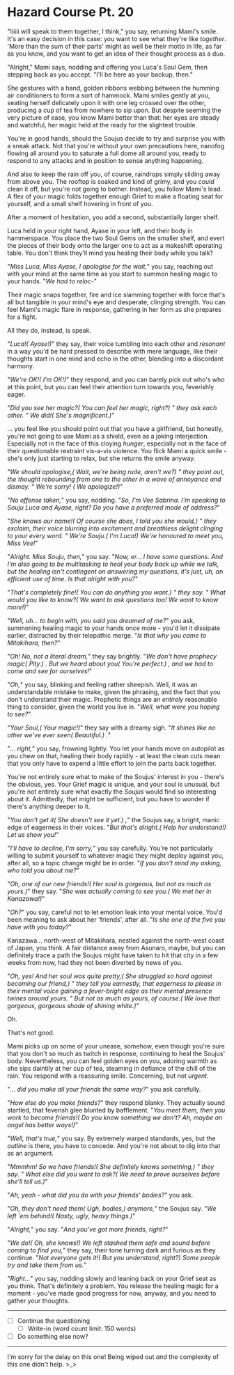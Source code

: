 # Hazard Course Pt. 20

"Iiiiii will speak to them together, I think," you say, returning Mami's smile. It's an easy decision in this case: you want to see what they're like *together*. 'More than the sum of their parts' might as well be their motto in life, as far as you know, and you want to get an idea of their thought process as a duo.

"Alright," Mami says, nodding and offering you Luca's Soul Gem, then stepping back as you accept. "I'll be here as your backup, then."

She gestures with a hand, golden ribbons webbing between the humming air conditioners to form a sort of hammock. Mami smiles gently at you, seating herself delicately upon it with one leg crossed over the other, producing a cup of tea from nowhere to sip upon. But despite seeming the very picture of ease, you know Mami better than that: her eyes are steady and watchful, her magic held at the ready for the slightest trouble.

You're in good hands, should the Soujus decide to try and surprise you with a sneak attack. Not that you're without your own precautions here, nanofog flowing all around you to saturate a full dome all around you, ready to respond to any attacks and in position to sense anything happening.

And also to keep the rain off you, of course, raindrops simply sliding away from above you. The rooftop is soaked and kind of grimy, and you *could* clean it off, but you're not going to bother. Instead, you follow Mami's lead. A flex of your magic folds together enough Grief to make a floating seat for yourself, and a small shelf hovering in front of you.

After a moment of hesitation, you add a second, substantially larger shelf.

Luca held in your right hand, Ayase in your left, and their body in hammerspace. You place the two Soul Gems on the smaller shelf, and evert the pieces of their body onto the larger one to act as a makeshift operating table. You don't think they'll mind you healing their body while you talk?

"*Miss Luca, Miss Ayase, I apologise for the wait,*" you say, reaching out with your mind at the same time as you start to summon healing magic to your hands. "*We had to reloc-*"

Their magic snaps together, fire and ice slamming together with force that's all but tangible in your mind's eye and desperate, clinging strength. You can feel Mami's magic flare in response, gathering in her form as she prepares for a fight.

All they do, instead, is speak.

"*Luca!( Ayase!)*" they say, their voice tumbling into each other and *resonant* in a way you'd be hard pressed to describe with mere language, like their thoughts start in one mind and echo in the other, blending into a discordant harmony.

"*We're OK!( I'm OK!)*" they respond, and you can barely pick out who's who at this point, but you can feel their attention turn towards you, feverishly eager.

"*Did you see her magic?( You can feel her magic, right?) *" they ask each other. "* We did!( She's magnificent.)*"

... you feel like you should point out that you have a girlfriend, but honestly, you're not going to use Mami as a shield, even as a joking interjection. Especially not in the face of this cloying *hunger*, especially not in the face of their questionable restraint vis-a-vis violence. You flick Mami a quick smile - she's only just starting to relax, but she returns the smile anyway.

"*We should apologise,( Wait, we're being rude, aren't we?) *" they point out, the thought rebounding from one to the other in a wave of annoyance and dismay. "* We're sorry! ( We apologize!)*"

"*No offense taken,*" you say, nodding. "*So, I'm Vee Sabrina. I'm speaking to Souju Luca and Ayase, right? Do you have a preferred mode of address?*"

"*She knows our name!( Of course she does, I told you she would,) *" they exclaim, their voice blurring into excitement and breathless delight clinging to your every word. "* We're Souju.( I'm Luca!) We're honoured to meet you, Miss Vee!*"

"*Alright. Miss Souju, then,*" you say. "*Now, er... I have some questions. And I'm also going to be multitasking to heal your body back up while we talk, but the healing isn't contingent on answering my questions, it's just, uh, an efficient use of time. Is that alright with you?*"

"*That's completely fine!( You can do anything you want.) *" they say. "* What would you like to know?( We want to ask questions too! We want to know more!)*"

"*Well, uh... to begin with, you said you dreamed of me?*" you ask, summoning healing magic to your hands once more - you'd let it dissipate earlier, distracted by their telepathic merge. "*Is that why you came to Mitakihara, then?*"

"*Oh! No, not a literal dream,*" they say brightly. "*We don't have prophecy magic( Pity.) . But we heard about you( You're perfect.) , and we had to come and see for ourselves!*"

"*Oh,*" you say, blinking and feeling rather sheepish. Well, it was an understandable mistake to make, given the phrasing, and the fact that you don't understand their magic. Prophetic things are an *entirely* reasonable thing to consider, given the world you live in. "*Well, what were you hoping to see?*"

"*Your Soul,( Your magic!)*" they say with a dreamy sigh. "*It shines like no other we've ever seen( Beautiful.) .*"

"*... right,*" you say, frowning lightly. You let your hands move on autopilot as you chew on that, healing their body rapidly - at least the clean cuts mean that you only have to expend a little effort to join the parts back together.

You're not entirely sure what to make of the Soujus' interest in you - there's the obvious, yes. Your Grief magic is unique, and your soul is unusual, but you're not entirely sure what exactly the *Soujus* would find so interesting about it. Admittedly, that might be sufficient, but you have to wonder if there's anything deeper to it.

"*You don't get it( She doesn't see it yet.) ,*" the Soujus say, a bright, manic edge of eagerness in their voices. "*But that's alright.( Help her understand!) Let us show you!*"

"*I'll have to decline, I'm sorry,*" you say carefully. You're not particularly willing to submit yourself to whatever magic they might deploy against you, after all, so a topic change might be in order. "*If you don't mind my asking, who told you about me?*"

"*Oh, one of our new friends!( Her soul is gorgeous, but not as much as yours.)*" they say. "*She was actually coming to see you.( We met her in Kanazawa!)*"

"*Oh?*" you say, careful not to let emotion leak into your mental voice. You'd been meaning to ask about her 'friends', after all. "*Is she one of the five you have with you today?*"

Kanazawa... north-west of Mitakihara, nestled against the north-west coast of Japan, you think. A fair distance away from Asunaro, maybe, but you can definitely trace a path the Soujus might have taken to hit that city in a few weeks from now, had they not been diverted by news of you.

"*Oh, yes! And her soul was quite pretty,( She struggled so hard against becoming our friend,) *" they tell you earnestly, that eagerness to please in their mental voice gaining a fever-bright edge as their mental presence twines around yours. "* But not as much as yours, of course.( We love that gorgeous, gorgeous shade of shining white.)*"

Oh.

That's not good.

Mami picks up on some of your unease, somehow, even though you're sure that you don't so much as twitch in response, continuing to heal the Soujus' body. Nevertheless, you can feel golden eyes on you, adoring warmth as she sips daintily at her cup of tea, steaming in defiance of the chill of the rain. You respond with a reassuring smile. Concerning, but not *urgent*.

"*... did you make all your friends the same way?*" you ask carefully.

"*How else do you make friends?*" they respond blanky. They actually sound startled, that feverish glee blunted by bafflement. "*You meet them, then you work to become friends!( Do you know something we don't? Ah, maybe an angel has better ways!)*"

"*Well, that's true,*" you say. By extremely warped standards, yes, but the *outline* is there, you have to concede. And you're not about to dig into that as an argument.

"*Mmmhm! So we have friends!( She definitely knows something,) *" they say. "* What else did you want to ask?( We need to prove ourselves before she'll tell us.)*"

"*Ah, yeah - what did you do with your friends' bodies?*" you ask.

"*Oh, they don't need them( Ugh, bodies,) anymore,*" the Soujus say. "*We left 'em behind!( Nasty, ugly, heavy things.)*"

"*Alright,*" you say. "*And you've got more friends, right?*"

"*We do!( Oh, she knows!) We left stashed them safe and sound before coming to find you,*" they say, their tone turning dark and furious as they continue. "*Not everyone gets it!( But you understand, right?) Some people try and take them from us.*"

"*Right...*" you say, nodding slowly and leaning back on your Grief seat as you think. That's definitely a problem. You release the healing magic for a moment - you've made good progress for now, anyway, and you need to gather your thoughts.

---

- [ ] Continue the questioning
  - [ ] Write-in (word count limit: 150 words)
- [ ] Do something else now?

---

I'm sorry for the delay on this one! Being wiped out *and* the complexity of this one didn't help. >\_>
